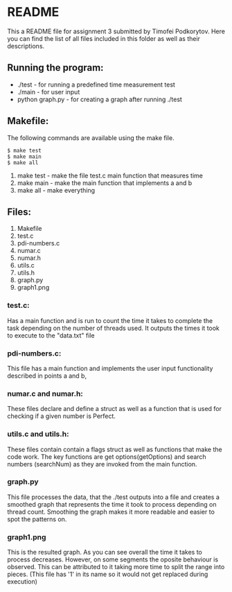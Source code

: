 # README
This a README file for assignment 3 submitted by Timofei Podkorytov. Here you can find the list of all files included in this folder as well as their descriptions.

## Running the program:
- ./test - for running a predefined time measurement test
- ./main - for user input
- python graph.py - for creating a graph after running ./test

## Makefile:
The following commands are available using the make file. 

```
$ make test
$ make main
$ make all
```

1. make test - make the file test.c main function that measures time
2. make main - make the main function that implements a and b
3. make all - make everything
## Files:
1. Makefile
2. test.c
3. pdi-numbers.c
4. numar.c
5. numar.h
6. utils.c
7. utils.h
8. graph.py
9. graph1.png
### test.c:
Has a main function and is run to count the time it takes to complete the task depending on the number of threads used. It outputs the times it took to execute to the "data.txt" file

### pdi-numbers.c:
This file has a main function and implements the user input functionality described in points a and b, 

### numar.c and numar.h:
These files declare and define a struct as well as a function that is used for checking if a given number is Perfect.
### utils.c and utils.h:
These files contain contain a flags struct as well as functions that make the code work. The key functions are get options(getOptions) and search numbers (searchNum) as they are invoked from the main function.

### graph.py
This file processes the data, that the ./test outputs into a file and creates a smoothed graph that represents the time it took to process depending on thread count. Smoothing the graph makes it more readable and easier to spot the patterns on.
### graph1.png
This is the resulted graph. As you can see overall the time it takes to process decreases. However, on some segments the oposite behaviour is observed. This can be attributed to it taking more time to split the range into pieces. (This file has '1' in its name so it would not get replaced during execution)